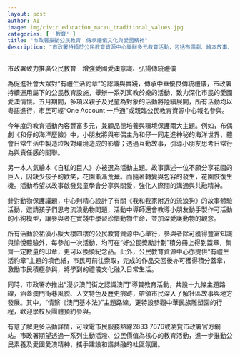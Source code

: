 ```yaml
---
layout: post
author: AI
image: img/civic_education_macau_traditional_values.jpg
categories: [ '教育' ]
title: "市政署推動公民教育　傳承禮儀文化與愛國精神"
description: "市政署持續於公民教育資源中心舉辦多元教育活動，包括布偶劇、繪本故事、動物保護體驗及填色比賽，深化市民愛國愛澳意識及傳統禮儀實踐，並推出十九條認識澳門主題導賞路線，推廣社區共融與公民素養。"
---
```

市政署致力推廣公民教育　增強愛國愛澳意識、弘揚傳統禮儀

為促進社會大眾對“有禮生活約章”的認識與實踐，傳承中華優良傳統禮儀，市政署持續運用屬下的公民教育設施，舉辦一系列寓教於樂的活動，致力深化市民的愛國愛澳情懷。五月期間，多項以親子及兒童為對象的活動將陸續展開，所有活動均以粵語進行，市民可經“One Account 一戶通”或親臨公民教育資源中心報名參與。

今年度的教育活動內容豐富多元，兼顧品德培養與環境保護兩大主題。例如，布偶劇《和仔的海洋歷險》中，小朋友將與布偶主角和仔一同走進神秘的海洋世界，體會日常生活中製造垃圾對環境造成的影響；透過互動故事，引導小朋友思考日常行為與責任感的關聯。

另一本人氣繪本《自私的巨人》亦被選為活動主題。故事講述一位不願分享花園的巨人，因缺少孩子的歡笑，花園漸漸荒蕪。而隨著轉變與包容的發生，花園恢復生機。活動希望以故事啟發兒童學會分享與關愛，強化人際間的溝通與共融精神。

針對動物保護議題，中心則精心設計了有關《我和我家附近的流浪狗》的故事體驗活動，邀請孩子們思考流浪動物問題，活動中導師還會教導小朋友動手製作可活動的小狗模型，讓參與者在實踐中學習珍惜動物生命，並加深愛護動物的觀念。

所有活動於祐漢小販大樓四樓的公民教育資源中心舉行，參與者除可獲得豐富知識與愉悅體驗外，每參加一次活動，均可在“好公民奬勵計劃”積分冊上得到蓋章，集齊一定數量的印章，更可以換領紀念品。此外，公民教育資源中心亦提供“有禮生活約章”主題的填色紙，市民可前往索取，完成的作品交回後亦可獲得積分蓋章，激勵市民積極參與，將學到的禮儀文化融入日常生活。

同時，市政署亦推出“漫步澳門街之認識澳門”導賞教育活動，共設十九條主題路線，涵蓋澳門街巷風貌、人文特色及歷史痕跡，帶領市民深入了解社區故事與地方發展。其中，“情繫《澳門基本法》”主題路線，更特設參觀中華民族雕塑園的行程，歡迎學校及團體預約參與。

有意了解更多活動詳情，可致電市民服務熱線2833 7676或瀏覽市政署官方網站。市政署期望透過一系列生動活潑、公民價值為核心的教育活動，進一步推動公民素養及愛國愛澳精神，攜手建設和諧共融的社區氛圍。
